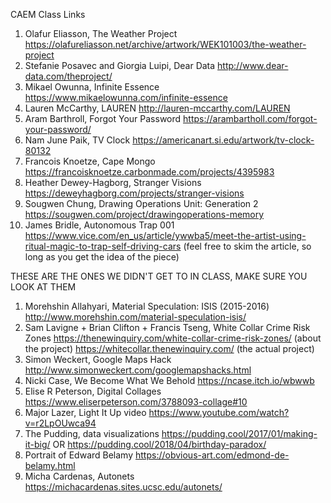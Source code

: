  CAEM Class Links



1. Olafur Eliasson, The Weather Project https://olafureliasson.net/archive/artwork/WEK101003/the-weather-project
2. Stefanie Posavec and Giorgia Luipi, Dear Data http://www.dear-data.com/theproject/
3. Mikael Owunna, Infinite Essence https://www.mikaelowunna.com/infinite-essence
4. Lauren McCarthy, LAUREN http://lauren-mccarthy.com/LAUREN
5. Aram Barthroll, Forgot Your Password https://arambartholl.com/forgot-your-password/
6. Nam June Paik, TV Clock https://americanart.si.edu/artwork/tv-clock-80132
7. Francois Knoetze, Cape Mongo https://francoisknoetze.carbonmade.com/projects/4395983
8. Heather Dewey-Hagborg, Stranger Visions https://deweyhagborg.com/projects/stranger-visions
9. Sougwen Chung, Drawing Operations Unit: Generation 2 https://sougwen.com/project/drawingoperations-memory
10. James Bridle, Autonomous Trap 001 https://www.vice.com/en_us/article/ywwba5/meet-the-artist-using-ritual-magic-to-trap-self-driving-cars (feel free to skim the article, so long as you get the idea of the piece)

THESE ARE THE ONES WE DIDN'T GET TO IN CLASS, MAKE SURE YOU LOOK AT THEM

1. Morehshin Allahyari, Material Speculation: ISIS (2015-2016) http://www.morehshin.com/material-speculation-isis/
2. Sam Lavigne + Brian Clifton + Francis Tseng, White Collar Crime Risk Zones https://thenewinquiry.com/white-collar-crime-risk-zones/ (about the project) https://whitecollar.thenewinquiry.com/ (the actual project)
3. Simon Weckert, Google Maps Hack http://www.simonweckert.com/googlemapshacks.html
4. Nicki Case, We Become What We Behold https://ncase.itch.io/wbwwb
5. Elise R Peterson, Digital Collages https://www.eliserpeterson.com/3788093-collage#10
6. Major Lazer, Light It Up video https://www.youtube.com/watch?v=r2LpOUwca94
7. The Pudding, data visualizations https://pudding.cool/2017/01/making-it-big/ OR https://pudding.cool/2018/04/birthday-paradox/
8. Portrait of Edward Belamy https://obvious-art.com/edmond-de-belamy.html
9. Micha Cardenas, Autonets https://michacardenas.sites.ucsc.edu/autonets/

